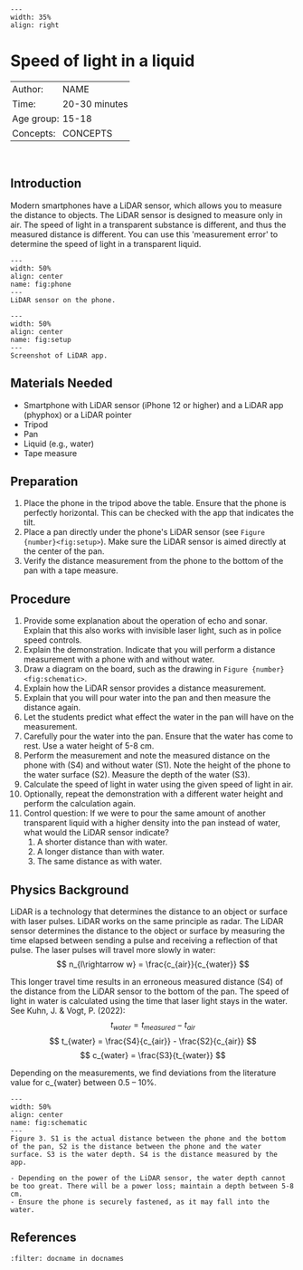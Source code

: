 ```{figure} ../figures/ready.png
---
width: 35%
align: right
```

# Speed of light in a liquid


<table style="width: 100%; border-collapse: collapse; border: none;">
    <tr style="background-color: var(--background-color);">  
        <td style="text-align: left; padding: 3px; border: none; color: var(--text-color)">Author:</td>
        <td style="text-align: left; padding: 3px; border: none; color: var(--text-color)">NAME</td>
    </tr>
    <tr style="background-color: var(--background-color);"> 
        <td style="text-align: left; padding: 3px; border: none; color: var(--text-color)">Time:</td>
        <td style="text-align: left; padding: 3px; border: none; color: var(--text-color)">20-30 minutes</td>
    </tr>
    <tr style="background-color: var(--background-color);"> 
        <td style="text-align: left; padding: 3px; border: none; color: var(--text-color)">Age group:</td>
        <td style="text-align: left; padding: 3px; border: none; color: var(--text-color)">15-18</td>
    </tr>
    <tr style="background-color: var(--background-color);"> 
        <td style="text-align: left; padding: 3px; border: none; color: var(--text-color)">Concepts:</td>
        <td style="text-align: left; padding: 3px; border: none; color: var(--text-color)">CONCEPTS</td>
    </tr>
</table><br>

## Introduction
Modern smartphones have a LiDAR sensor, which allows you to measure the distance to objects. The LiDAR sensor is designed to measure only in air. The speed of light in a transparent substance is different, and thus the measured distance is different. You can use this 'measurement error' to determine the speed of light in a transparent liquid.

```{figure} NV-25 LS- figuur1_sensor_300dpi.jpg
---
width: 50%
align: center
name: fig:phone
---
LiDAR sensor on the phone.
```

```{figure} NV-25 LS- figuur2_appscherm_300dpi.jpg
---
width: 50%
align: center
name: fig:setup
---
Screenshot of LiDAR app.
```

## Materials Needed
- Smartphone with LiDAR sensor (iPhone 12 or higher) and a LiDAR app (phyphox) or a LiDAR pointer
- Tripod
- Pan
- Liquid (e.g., water)
- Tape measure

## Preparation
1. Place the phone in the tripod above the table. Ensure that the phone is perfectly horizontal. This can be checked with the app that indicates the tilt. 
2. Place a pan directly under the phone's LiDAR sensor (see `Figure {number}<fig:setup>`). Make sure the LiDAR sensor is aimed directly at the center of the pan. 
3. Verify the distance measurement from the phone to the bottom of the pan with a tape measure.

## Procedure
1. Provide some explanation about the operation of echo and sonar. Explain that this also works with invisible laser light, such as in police speed controls.
2. Explain the demonstration. Indicate that you will perform a distance measurement with a phone with and without water.
3. Draw a diagram on the board, such as the drawing in `Figure {number}<fig:schematic>`.
4. Explain how the LiDAR sensor provides a distance measurement.
5. Explain that you will pour water into the pan and then measure the distance again.
6. Let the students predict what effect the water in the pan will have on the measurement.
7. Carefully pour the water into the pan. Ensure that the water has come to rest. Use a water height of 5-8 cm.
8. Perform the measurement and note the measured distance on the phone with (S4) and without water (S1). Note the height of the phone to the water surface (S2). Measure the depth of the water (S3).
9. Calculate the speed of light in water using the given speed of light in air.
10. Optionally, repeat the demonstration with a different water height and perform the calculation again.
11. Control question: If we were to pour the same amount of another transparent liquid with a higher density into the pan instead of water, what would the LiDAR sensor indicate?
    1. A shorter distance than with water.
    2. A longer distance than with water.
    3. The same distance as with water.

## Physics Background
LiDAR is a technology that determines the distance to an object or surface with laser pulses. LiDAR works on the same principle as radar. The LiDAR sensor determines the distance to the object or surface by measuring the time elapsed between sending a pulse and receiving a reflection of that pulse. The laser pulses will travel more slowly in water:
$$ n_{l\rightarrow w} = \frac{c_{air}}{c_{water}} $$ 

This longer travel time results in an erroneous measured distance (S4) of the distance from the LiDAR sensor to the bottom of the pan. The speed of light in water is calculated using the time that laser light stays in the water. See Kuhn, J. & Vogt, P. (2022):
$$ t_{water} = t_{measured} - t_{air} $$
$$ t_{water} = \frac{S4}{c_{air}} - \frac{S2}{c_{air}} $$
$$ c_{water} = \frac{S3}{t_{water}} $$ 

Depending on the measurements, we find deviations from the literature value for c\_{water} between 0.5 – 10%.

```{figure} NV-25 LS- figuur3_schematische tekening_300dpi.jpg
---
width: 50%
align: center
name: fig:schematic
---
Figure 3. S1 is the actual distance between the phone and the bottom of the pan, S2 is the distance between the phone and the water surface. S3 is the water depth. S4 is the distance measured by the app.
```

```{tip}
- Depending on the power of the LiDAR sensor, the water depth cannot be too great. There will be a power loss; maintain a depth between 5-8 cm.
- Ensure the phone is securely fastened, as it may fall into the water.
```


## References
```{bibliography}
:filter: docname in docnames
```